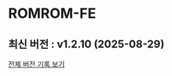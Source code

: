 # ROMROM-FE

<!-- 수정하지마세요 자동으로 동기화 됩니다 -->
## 최신 버전 : v1.2.10 (2025-08-29)

[전체 버전 기록 보기](CHANGELOG.md)

